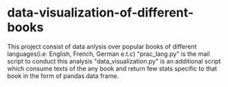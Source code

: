 # data-visualization-of-different-books

This project consist of data anlysis over popular books of different languages(i.e: English, French, German e.t.c)
"prac_lang.py" is the mail script to conduct this analysis
"data_visualization.py" is an additional script which consume texts of the any book and return few stats specific to that book in the form
of pandas data frame.
